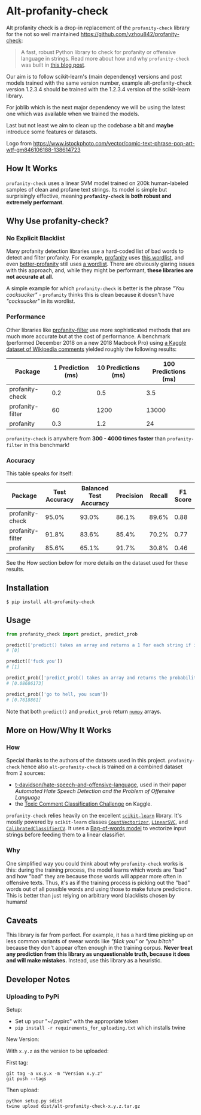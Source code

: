 # Alt-profanity-check

Alt profanity check is a drop-in replacement of the `profanity-check` library for the not so well
maintained <https://github.com/vzhou842/profanity-check>:

> A fast, robust Python library to check for profanity or offensive language in strings.
> Read more about how and why `profanity-check` was built in 
> [this blog post](https://victorzhou.com/blog/better-profanity-detection-with-scikit-learn/).

Our aim is to follow scikit-learn's (main dependency) versions and post models trained with the
same version number, example alt-profanity-check version 1.2.3.4 should be trained with the
1.2.3.4 version of the scikit-learn library.

For joblib which is the next major dependency we will be using the latest one which was available
when we trained the models.

Last but not least we aim to clean up the codebase a bit and **maybe** introduce some features or
datasets.

Logo from <https://www.istockphoto.com/vector/comic-text-phrase-pop-art-wtf-gm846106188-138614723>

## How It Works

`profanity-check` uses a linear SVM model trained on 200k human-labeled samples of clean and
profane text strings. Its model is simple but surprisingly effective, meaning
**`profanity-check` is both robust and extremely performant**.

## Why Use profanity-check?

### No Explicit Blacklist

Many profanity detection libraries use a hard-coded list of bad words to detect and filter
profanity. For example, [profanity](https://pypi.org/project/profanity/) uses 
[this wordlist](https://github.com/ben174/profanity/blob/master/profanity/data/wordlist.txt),
and even [better-profanity](https://pypi.org/project/better-profanity/) still uses
[a wordlist](
https://github.com/snguyenthanh/better_profanity/blob/master/better_profanity/profanity_wordlist.txt).
There are obviously glaring issues with this approach, and, while they might be performant, 
**these libraries are not accurate at all**.

A simple example for which `profanity-check` is better is the phrase 
*"You cocksucker"* - `profanity` thinks this is clean because it doesn't have 
*"cocksucker"* in its wordlist.

### Performance

Other libraries like [profanity-filter](https://github.com/rominf/profanity-filter)
use more sophisticated methods that are much more accurate but at the cost of performance.
A benchmark (performed December 2018 on a new 2018 Macbook Pro) using 
[a Kaggle dataset of Wikipedia comments](
https://www.kaggle.com/c/jigsaw-toxic-comment-classification-challenge/data) yielded roughly 
the following results:

| Package | 1 Prediction (ms) | 10 Predictions (ms) | 100 Predictions (ms)
| --------|-------------------|---------------------|-----------------------
| profanity-check | 0.2 | 0.5 | 3.5
| profanity-filter | 60 | 1200 | 13000
| profanity | 0.3 | 1.2 | 24

`profanity-check` is anywhere from **300 - 4000 times faster** than `profanity-filter` in this
benchmark!

### Accuracy

This table speaks for itself:

| Package | Test Accuracy | Balanced Test Accuracy | Precision | Recall | F1 Score
| ------- | ------------- | ---------------------- | --------- | ------ | --------
| profanity-check | 95.0% | 93.0% | 86.1% | 89.6% | 0.88
| profanity-filter | 91.8% | 83.6% | 85.4% | 70.2% | 0.77
| profanity | 85.6% | 65.1% | 91.7% | 30.8% | 0.46

See the How section below for more details on the dataset used for these results.

## Installation

```
$ pip install alt-profanity-check
```

## Usage

```python
from profanity_check import predict, predict_prob

predict(['predict() takes an array and returns a 1 for each string if it is offensive, else 0.'])
# [0]

predict(['fuck you'])
# [1]

predict_prob(['predict_prob() takes an array and returns the probability each string is offensive'])
# [0.08686173]

predict_prob(['go to hell, you scum'])
# [0.7618861]
```

Note that both `predict()` and `predict_prob` return [`numpy`](https://pypi.org/project/numpy/)
arrays.

## More on How/Why It Works

### How

Special thanks to the authors of the datasets used in this project. `profanity-check` hence also
`alt-profanity-check` is trained on a combined dataset from 2 sources:
- [t-davidson/hate-speech-and-offensive-language](
  https://github.com/t-davidson/hate-speech-and-offensive-language/tree/master/data),
  used in their paper *Automated Hate Speech Detection and the Problem of Offensive Language*
- the [Toxic Comment Classification Challenge](
  https://www.kaggle.com/c/jigsaw-toxic-comment-classification-challenge/data) on Kaggle.

`profanity-check` relies heavily on the excellent [`scikit-learn`](https://scikit-learn.org/)
library. It's mostly powered by `scikit-learn` classes 
[`CountVectorizer`](
https://scikit-learn.org/stable/modules/generated/sklearn.feature_extraction.text.CountVectorizer.html),
[`LinearSVC`](https://scikit-learn.org/stable/modules/generated/sklearn.svm.LinearSVC.html), and
[`CalibratedClassifierCV`](
https://scikit-learn.org/stable/modules/generated/sklearn.calibration.CalibratedClassifierCV.html).
It uses a [Bag-of-words model](https://en.wikipedia.org/wiki/Bag-of-words_model)
to vectorize input strings before feeding them to a linear classifier.

### Why

One simplified way you could think about why `profanity-check` works is this:
during the training process, the model learns which words are "bad" and how "bad" they are
because those words will appear more often in offensive texts. Thus, it's as if the training
process is picking out the "bad" words out of all possible words and using those to make future
predictions. This is better than just relying on arbitrary word blacklists chosen by humans!

## Caveats

This library is far from perfect. For example, it has a hard time picking up on less common
variants of swear words like *"f4ck you"* or *"you b1tch"* because they don't appear often 
enough in the training corpus. **Never treat any prediction from this library as 
unquestionable truth, because it does and will make mistakes.** Instead, use this library as a
heuristic.

## Developer Notes

### Uploading to PyPi

Setup:

- Set up your "~/.pypirc" with the appropriate token
- `pip install -r requirements_for_uploading.txt` which installs twine

New Version:

With `x.y.z` as the version to be uploaded:

First tag:

```shell
git tag -a vx.y.x -m "Version x.y.z"
git push --tags
```

Then upload:

```shell
python setup.py sdist
twine upload dist/alt-profanity-check-x.y.z.tar.gz
```
